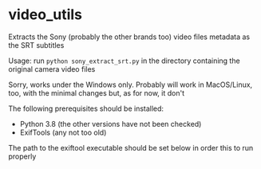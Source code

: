 # video_utils

Extracts the Sony (probably the other brands too) video files metadata as the SRT subtitles

Usage: run `python sony_extract_srt.py` in the directory containing the original camera video files

Sorry, works under the Windows only. Probably will work in MacOS/Linux, too, with the minimal changes but, as for now, it don't

The following prerequisites should be installed:

- Python 3.8 (the other versions have not been checked)
- ExifTools (any not too old)

The path to the exiftool executable should be set below in order this to run properly
